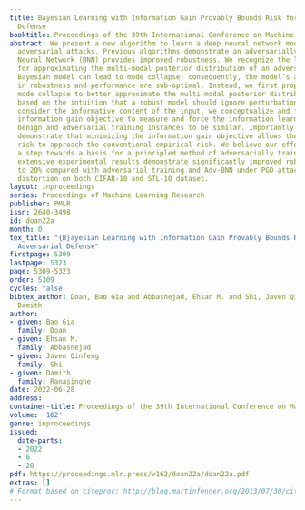 ```yaml
---
title: Bayesian Learning with Information Gain Provably Bounds Risk for a Robust Adversarial
  Defense
booktitle: Proceedings of the 39th International Conference on Machine Learning
abstract: We present a new algorithm to learn a deep neural network model robust against
  adversarial attacks. Previous algorithms demonstrate an adversarially trained Bayesian
  Neural Network (BNN) provides improved robustness. We recognize the learning approach
  for approximating the multi-modal posterior distribution of an adversarially trained
  Bayesian model can lead to mode collapse; consequently, the model’s achievements
  in robustness and performance are sub-optimal. Instead, we first propose preventing
  mode collapse to better approximate the multi-modal posterior distribution. Second,
  based on the intuition that a robust model should ignore perturbations and only
  consider the informative content of the input, we conceptualize and formulate an
  information gain objective to measure and force the information learned from both
  benign and adversarial training instances to be similar. Importantly. we prove and
  demonstrate that minimizing the information gain objective allows the adversarial
  risk to approach the conventional empirical risk. We believe our efforts provide
  a step towards a basis for a principled method of adversarially training BNNs. Our
  extensive experimental results demonstrate significantly improved robustness up
  to 20% compared with adversarial training and Adv-BNN under PGD attacks with 0.035
  distortion on both CIFAR-10 and STL-10 dataset.
layout: inproceedings
series: Proceedings of Machine Learning Research
publisher: PMLR
issn: 2640-3498
id: doan22a
month: 0
tex_title: "{B}ayesian Learning with Information Gain Provably Bounds Risk for a Robust
  Adversarial Defense"
firstpage: 5309
lastpage: 5323
page: 5309-5323
order: 5309
cycles: false
bibtex_author: Doan, Bao Gia and Abbasnejad, Ehsan M. and Shi, Javen Qinfeng and Ranasinghe,
  Damith
author:
- given: Bao Gia
  family: Doan
- given: Ehsan M.
  family: Abbasnejad
- given: Javen Qinfeng
  family: Shi
- given: Damith
  family: Ranasinghe
date: 2022-06-28
address:
container-title: Proceedings of the 39th International Conference on Machine Learning
volume: '162'
genre: inproceedings
issued:
  date-parts:
  - 2022
  - 6
  - 28
pdf: https://proceedings.mlr.press/v162/doan22a/doan22a.pdf
extras: []
# Format based on citeproc: http://blog.martinfenner.org/2013/07/30/citeproc-yaml-for-bibliographies/
---
```

